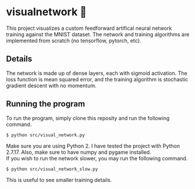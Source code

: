 # visualnetwork 🧠
This project visualizes a custom feedforward artifical neural network training against the MNIST dataset. The network and training algorithms are implemented from scratch (no tensorflow, pytorch, etc).

## Details
The network is made up of dense layers, each with sigmoid activation. The loss function is mean squared error, and the training algorithm is stochastic gradient descent with no momentum.

## Running the program
To run the program, simply clone this reposity and run the following command.
```
$ python src/visual_network.py
```
Make sure you are using Python 2. I have tested the project with Python 2.7.17. Also, make sure to have numpy and pygame installed.<br />
If you wish to run the network slower, you may run the following command. 
```
$ python src/visual_network_slow.py
```
This is useful to see smaller training details.
